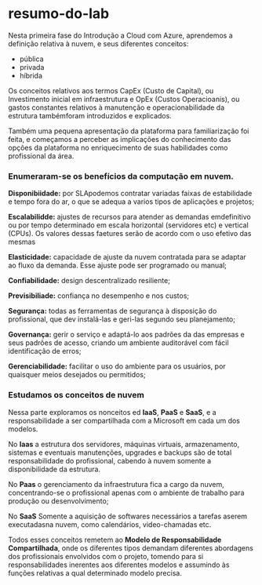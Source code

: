 # resumo-do-lab

Nesta primeira fase do Introdução a Cloud com Azure, aprendemos a definição relativa à nuvem, e seus diferentes conceitos:
- pública
- privada
- híbrida

Os conceitos relativos aos termos CapEx (Custo de Capital), ou Investimento inicial em infraestrutura e OpEx (Custos Operacioanis), ou gastos constantes relativos à manutenção e operacionabilidade da estrutura tambémforam introduzidos e explicados.

Também uma pequena apresentação da plataforma para familiarização foi feita, e começamos a perceber as implicações do conhecimento das opções da plataforma no enriquecimento de suas habilidades como profissional da área.

### Enumeraram-se os benefícios da computação em nuvem.

**Disponibiidade:** por SLApodemos contratar variadas faixas de estabilidade e tempo fora do ar, o que se adequa a varios tipos de aplicações e projetos;

**Escalabilidde:** ajustes de recursos para atender as demandas emdefinitivo ou por tempo determinado em escala horizontal (servidores etc) e vertical (CPUs). Os valores dessas faetures serão de acordo com o uso efetivo das mesmas

**Elasticidade:** capacidade de ajuste da nuvem contratada para se adaptar ao fluxo da demanda. Esse ajuste pode ser programado ou manual;

**Confiabilidade:** design descentralizado resiliente;

**Previsibiliade:** confiança no desempenho e nos custos;

**Segurança:** todas as ferramentas de segurança à disposição do profissional, que dev instalá-las e geri-las segundo seu planejamento;

**Governança:** gerir o serviço e adaptá-lo aos padrões da das empresas e seus padrões de acesso, criando um ambiente auditorável com fácil identificação de erros;

**Gerenciabilidade:** facilitar o uso do ambiente para os usuários, por quaisquer meios desejados ou permitidos;

### Estudamos os conceitos de nuvem

Nessa parte exploramos os nonceitos ed **IaaS**, **PaaS** e **SaaS**, e a responsabilidade a ser compartilhada com a Microsoft em cada um dos modelos.

No **Iaas** a estrutura dos servidores, máquinas virtuais, armazenamento, sistemas e eventuais  manutenções, upgrades e backups são de total responsabilidade do profissional, cabendo à nuvem somente a disponibilidade da estrutura.

No **Paas** o gerenciamento da infraestrutura fica a cargo da nuvem, concentrando-se o profissional apenas com o ambiente de trabalho para produção ou desenvolvimento;

No **SaaS** Somente a aquisição de softwares necessários a tarefas aserem executadasna nuvem, como calendários, video-chamadas etc.

Todos esses conceitos remetem ao **Modelo de Responsabilidade Compartilhada**, onde os diferentes tipos demandam diferentes abordagens dos profissionais envolvidos com o projeto, tomendo para si responsabilidades inerentes aos diferentes modelos e assumindo às funções relativas a  qual determinado modelo precisa.
